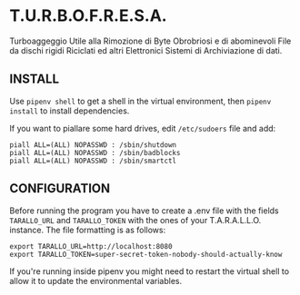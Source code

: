 # T.U.R.B.O.F.R.E.S.A.  

Turboaggeggio Utile alla Rimozione di Byte Obrobriosi e di abominevoli
File da dischi rigidi Riciclati ed altri Elettronici Sistemi di
Archiviazione di dati.

## INSTALL  

Use `pipenv shell` to get a shell in the virtual environment, then
`pipenv install` to install dependencies.

If you want to piallare some hard drives, edit `/etc/sudoers` file and add:  

`piall ALL=(ALL) NOPASSWD : /sbin/shutdown`  
`piall ALL=(ALL) NOPASSWD : /sbin/badblocks`  
`piall ALL=(ALL) NOPASSWD : /sbin/smartctl`  

## CONFIGURATION
Before running the program you have to create a .env file with the fields `TARALLO_URL` and `TARALLO_TOKEN` with the ones of your T.A.R.A.L.L.O. instance. The file formatting is as follows:

```
export TARALLO_URL=http://localhost:8080
export TARALLO_TOKEN=super-secret-token-nobody-should-actually-know
```
If you're running inside pipenv you might need to restart the virtual shell to allow it to update the environmental variables.

